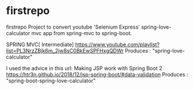 # firstrepo
firstrepo
Project to convert youtube 'Selenium Express' spring-love-calculator mvc app from spring-mvc to spring-boot.

SPRING MVC[ Intermediate]
https://www.youtube.com/playlist?list=PL3NrzZBjk6m_2jw8sC0BkEwSPFHxgQDWr
Produces : "spring-love-calculator"

I used the advice in this url:
Making JSP work with Spring Boot 2
https://htr3n.github.io/2018/12/jsp-spring-boot/#data-validation
Produces : "spring-boot-spring-love-calculator"
